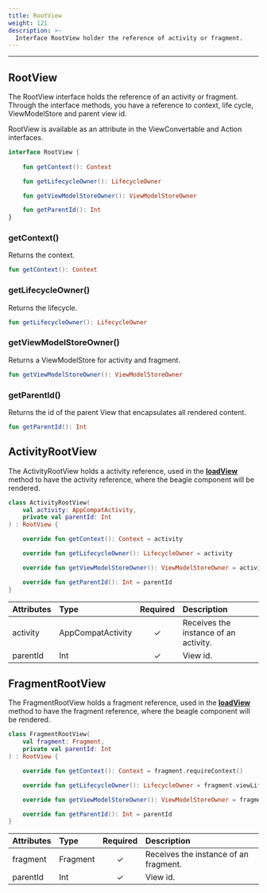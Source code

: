 ```yaml
---
title: RootView
weight: 121
description: >-
  Interface RootView holder the reference of activity or fragment.
---
```


---

## RootView

The RootView interface holds the reference of an activity or fragment. Through the interface methods, you have a reference to context, life cycle, ViewModelStore and parent view id. 

RootView is available as an attribute in the ViewConvertable and Action interfaces.

```kotlin
interface RootView {
    
    fun getContext(): Context

    fun getLifecycleOwner(): LifecycleOwner

    fun getViewModelStoreOwner(): ViewModelStoreOwner

    fun getParentId(): Int
}
```
### getContext()

Returns the context.

```kotlin
fun getContext(): Context
```

### getLifecycleOwner()

Returns the lifecycle.

```kotlin
fun getLifecycleOwner(): LifecycleOwner
```

### getViewModelStoreOwner()

Returns a ViewModelStore for activity and fragment.

```kotlin
fun getViewModelStoreOwner(): ViewModelStoreOwner
```

### getParentId()

Returns the id of the parent View that encapsulates all rendered content.

```kotlin
fun getParentId(): Int
```

## ActivityRootView

The ActivityRootView holds a activity reference, used in the [**loadView**](/docs/tutorials/adding-beagle-to-a-part-of-a-native-screen/adding-a-beagle-server-driven-component/) method to have the activity reference, where the beagle component will be rendered.

```kotlin
class ActivityRootView(
    val activity: AppCompatActivity,
    private val parentId: Int
) : RootView {

    override fun getContext(): Context = activity

    override fun getLifecycleOwner(): LifecycleOwner = activity

    override fun getViewModelStoreOwner(): ViewModelStoreOwner = activity

    override fun getParentId(): Int = parentId
}
```

| **Attributes** | **Type** | **Required** | **Description** |
| :--- | :--- | :---: | :--- |
| activity | AppCompatActivity | ✓ | Receives the instance of an activity. |
| parentId | Int | ✓ | View id. |


## FragmentRootView

The FragmentRootView holds a fragment reference, used in the [**loadView**](/docs/tutorials/adding-beagle-to-a-part-of-a-native-screen/adding-a-declarative-beagle-component/) method to have the fragment reference, where the beagle component will be rendered.

```kotlin
class FragmentRootView(
    val fragment: Fragment,
    private val parentId: Int
) : RootView {

    override fun getContext(): Context = fragment.requireContext()

    override fun getLifecycleOwner(): LifecycleOwner = fragment.viewLifecycleOwner

    override fun getViewModelStoreOwner(): ViewModelStoreOwner = fragment

    override fun getParentId(): Int = parentId
}
```

| **Attributes** | **Type** | **Required** | **Description** |
| :--- | :--- | :---: | :--- |
| fragment | Fragment | ✓ | Receives the instance of an fragment. |
| parentId | Int | ✓ | View id. |
